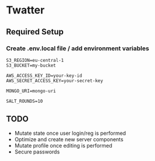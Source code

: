 # Twatter

## Required Setup

### Create .env.local file / add environment variables
```
S3_REGION=eu-central-1
S3_BUCKET=my-bucket

AWS_ACCESS_KEY_ID=your-key-id
AWS_SECRET_ACCESS_KEY=your-secret-key

MONGO_URI=mongo-uri

SALT_ROUNDS=10
```

## TODO
* Mutate state once user login/reg is performed
* Optimize and create new server components
* Mutate profile once editing is performed
* Secure passwords
